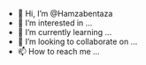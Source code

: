 - 👋 Hi, I’m @Hamzabentaza
- 👀 I’m interested in ...
- 🌱 I’m currently learning ...
- 💞️ I’m looking to collaborate on ...
- 📫 How to reach me ...

<!---
Hamzabentaza/Hamzabentaza is a ✨ special ✨ repository because its `README.md` (this file) appears on your GitHub profile.
You can click the Preview link to take a look at your changes.
--->
